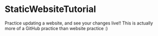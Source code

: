 # StaticWebsiteTutorial
Practice updating a website, and see your changes live!! This is actually more of a GitHub practice than website practice :) 
